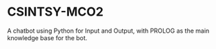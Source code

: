 # CSINTSY-MCO2
A chatbot using Python for Input and Output, with PROLOG as the main knowledge base for the bot.
